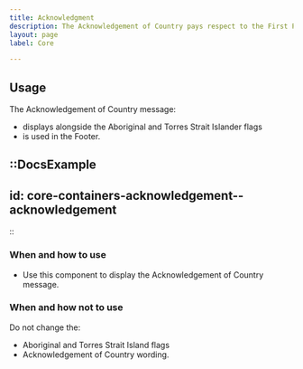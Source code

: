 ```yaml
---
title: Acknowledgment
description: The Acknowledgement of Country pays respect to the First Peoples of Victoria.
layout: page
label: Core

---
```


## Usage

The Acknowledgement of Country message:

- displays alongside the Aboriginal and Torres Strait Islander flags
- is used in the Footer.

::DocsExample
---
id: core-containers-acknowledgement--acknowledgement
---
::

### When and how to use
- Use this component to display the Acknowledgement of Country message.

### When and how not to use
Do not change the:

- Aboriginal and Torres Strait Island flags
- Acknowledgement of Country wording.
